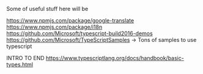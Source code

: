 
Some of useful stuff here will be

https://www.npmjs.com/package/google-translate
https://www.npmjs.com/package/i18n
https://github.com/Microsoft/typescript-build2016-demos
https://github.com/Microsoft/TypeScriptSamples   ->  Tons of samples to use typescript

INTRO TO END
https://www.typescriptlang.org/docs/handbook/basic-types.html